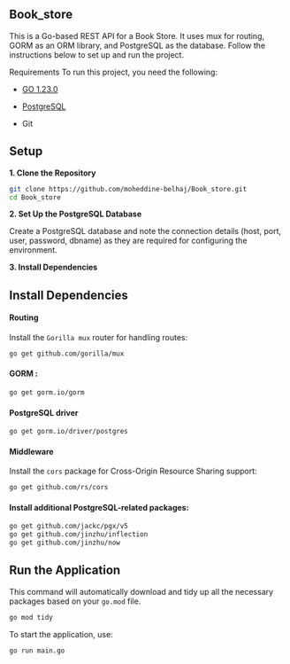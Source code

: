 ## Book_store
This is a Go-based REST API for a Book Store. It uses mux for routing, GORM as an ORM library, and PostgreSQL as the database. Follow the instructions below to set up and run the project.

Requirements
To run this project, you need the following:

- [GO 1.23.0](https://go.dev/dl/) 

- [PostgreSQL](https://www.postgresql.org/download/)

- Git

## Setup
**1. Clone the Repository**

```sh
git clone https://github.com/moheddine-belhaj/Book_store.git
cd Book_store

```

**2. Set Up the PostgreSQL Database**

Create a PostgreSQL database and note the connection details (host, port, user, password, dbname) as they are required for configuring the environment.

**3. Install Dependencies**

## Install Dependencies

#### Routing

Install the `Gorilla mux` router for handling routes:

```sh
go get github.com/gorilla/mux
```

#### GORM :

```sh 
go get gorm.io/gorm

```

#### PostgreSQL driver

```sh
go get gorm.io/driver/postgres
```

#### Middleware 

Install the `cors` package for Cross-Origin Resource Sharing support:

```sh
go get github.com/rs/cors
```

#### Install additional PostgreSQL-related packages:

```sh
go get github.com/jackc/pgx/v5
go get github.com/jinzhu/inflection
go get github.com/jinzhu/now

```

## Run the Application

This command will automatically download and tidy up all the necessary packages based on your `go.mod` file.

```sh
go mod tidy
```
To start the application, use:

```sh
go run main.go
```